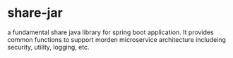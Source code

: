 # share-jar
a fundamental share java library for spring boot application. It provides common functions to support morden microservice architecture includeing security, utility, logging, etc.
